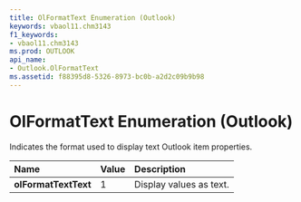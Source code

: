 ```yaml
---
title: OlFormatText Enumeration (Outlook)
keywords: vbaol11.chm3143
f1_keywords:
- vbaol11.chm3143
ms.prod: OUTLOOK
api_name:
- Outlook.OlFormatText
ms.assetid: f88395d8-5326-8973-bc0b-a2d2c09b9b98
---
```



# OlFormatText Enumeration (Outlook)

Indicates the format used to display text Outlook item properties.



|**Name**|**Value**|**Description**|
|:-----|:-----|:-----|
| **olFormatTextText**|1|Display values as text.|

